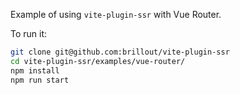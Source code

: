 Example of using `vite-plugin-ssr` with Vue Router.

To run it:

```bash
git clone git@github.com:brillout/vite-plugin-ssr
cd vite-plugin-ssr/examples/vue-router/
npm install
npm run start
```
